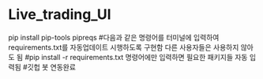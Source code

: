 # Live_trading_UI

pip install 
pip-tools pipreqs
#다음과 같은 명령어를 터미널에 입력하여 requirements.txt를 자동업데이트 시행하도록 구현함 다른 사용자들은 사용하지 않아도 됨 
#pip install -r requirements.txt 명령어에만 입력하면 필요한 패키지들 자동 입력됨
#깃헙 봇 연동완료